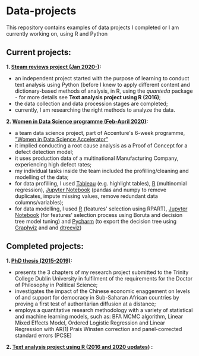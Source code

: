 # Data-projects
This repository contains examples of data projects I completed or I am currently working on, using R and Python

## Current projects:
<b>1. [Steam reviews project (Jan 2020-)](https://github.com/RalucaN/Data-projects/tree/master/Steam%20review%20project%20(2020-)):</b>
  - an independent project started with the purpose of learning to conduct text analysis using Python (before I knew to apply different content and dictionary-based methods of analysis, in R, using the <i>quanteda</i> package - for more details see <b>Text analysis project using R (2016)</b>;
  - the data collection and data procession stages are completed;
  - currently, I am  researching the right methods to analyze the data.

<b>2. [Women in Data Science programme (Feb-April 2020)](https://github.com/RalucaN/Data-projects/tree/master/Women_in_Data_Science_programme_(Feb%202020-)):</b>
  - a team data science project, part of Accenture's 6-week programme, ["Women in Data Science Accelerator"](https://www.accenture.com/ie-en/careers/women-in-data-science?src=SOMS)
  - it implied conducting a root cause analysis as a Proof of Concept for a defect detection model;
  - it uses production data of a multinational Manufacturing Company, experiencing high defect rates;
  - my individual tasks inside the team included the profilling/cleaning and modelling of the data;
  - for data profilling, I used [Tableau](https://github.com/RalucaN/Data-projects/tree/master/Women_in_Data_Science_programme_(Feb%202020-)/Plots%20and%20observations) (e.g. highlight tables), [R](https://github.com/RalucaN/Data-projects/tree/master/Women_in_Data_Science_programme_(Feb%202020-)/multinomial%20regression) (multinomial regression), [Jupyter Notebook](https://github.com/RalucaN/Data-projects/blob/master/Women_in_Data_Science_programme_(Feb%202020-)/Data_cleaning.ipynb) (pandas and numpy to remove duplicates, impute missing values, remove redundant data columns/variables);
  - for data modelling, I used [R](https://github.com/RalucaN/Data-projects/blob/master/Women_in_Data_Science_programme_(Feb%202020-)/features_selection.R) (features' selection using RPART), [Jupyter Notebook](https://github.com/RalucaN/Data-projects/blob/master/Women_in_Data_Science_programme_(Feb%202020-)/Modelling.ipynb) (for features' selection process using Boruta and decision tree model tuning) and [Pycharm](https://github.com/RalucaN/Data-projects/blob/master/Women_in_Data_Science_programme_(Feb%202020-)/export_tree.py) (to export the decision tree using [Graphviz](https://github.com/RalucaN/Data-projects/blob/master/Women_in_Data_Science_programme_(Feb%202020-)/tables%20and%20graphs/tree_exported.svg) and and [dtreeviz](https://github.com/RalucaN/Data-projects/blob/master/Women_in_Data_Science_programme_(Feb%202020-)/tables%20and%20graphs/DTreeViz_11748.svg))

## Completed projects:
<b>1. [PhD thesis (2015-2019)](https://github.com/RalucaN/Data-projects/tree/master/PhD_thesis(2015-2019)): </b> 
  - presents the 3 chapters of my research project submitted to the Trinity College Dublin University in fulfilment of the requirements for the Doctor of Philosophy in Political Science;
  - investigates the impact of the Chinese economic enaggement on levels of and support for democracy in Sub-Saharan African countries by proving a first test of authoritarian diffusion at a distance;
  - employs a quantitative research methodology with a variety of statistical and machine learning models, such as: BFA MCMC algorithm, Linear Mixed Effects Model, Ordered Logistic Regression and Linear Regression with AR(1) Prais Winsten correction and panel-corrected standard errors (PCSE) 
  
<b>2. [Text analysis project using R (2016 and 2020 updates)](https://github.com/RalucaN/Data-projects/tree/master/Text%20analysis%20project%20using%20R%20(2016)) :</b>


